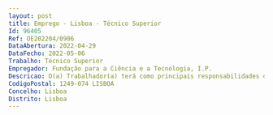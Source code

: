```yaml
--- 
layout: post
title: Emprego - Lisboa - Técnico Superior
Id: 96405
Ref: OE202204/0906
DataAbertura: 2022-04-29
DataFecho: 2022-05-06
Trabalho: Técnico Superior
Empregador: Fundação para a Ciência e a Tecnologia, I.P.
Descricao: O(a) Trabalhador(a) terá como principais responsabilidades desenvolver serviços de consultoria no âmbito das aplicações informáticas específicas de suporte ao funcionamento interno da FCT, focando se em assegurar o desenvolvimento e exploração dos seguintes sistemas de informação  ERP  Enterprise Resource Planning, arquivo documental, sistema de compras, portal para recursos humanos e outros sistemas similares. Deverá, nomeadamente, assegurar o suporte técnico e funcional aos clientes internos  efetuar análise de requisitos  desenvolver projetos técnicos de suporte aos sistemas de informação  efetuar testes e controlo de qualidade  garantir a manutenção evolutiva de software e documentar os processos e resultados obtidos, com vista ao registo do conhecimento e à maior fluidez e eficácia dos referidos processos.
CodigoPostal: 1249-074 LISBOA
Concelho: Lisboa
Distrito: Lisboa
--- 
```

